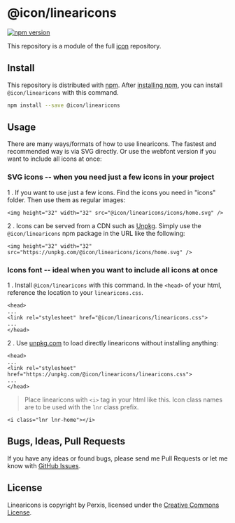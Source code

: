 # @icon/linearicons

[![npm version](https://img.shields.io/npm/v/@icon/linearicons.svg)](https://www.npmjs.org/package/@icon/linearicons)

This repository is a module of the full [icon][icon] repository.

## Install

This repository is distributed with [npm]. After [installing npm][install-npm], you can install `@icon/linearicons` with this command.

```bash
npm install --save @icon/linearicons
```

## Usage

There are many ways/formats of how to use linearicons. The fastest and recommended way is via SVG directly. Or use the webfont version if you want to include all icons at once:

### SVG icons -- when you need just a few icons in your project

 1 . If you want to use just a few icons. Find the icons you need in "icons" folder. Then use them as regular images:

```
<img height="32" width="32" src="@icon/linearicons/icons/home.svg" />
```

 2 . Icons can be served from a CDN such as [Unpkg][Unpkg]. Simply use the `@icon/linearicons` npm package in the URL like the following:

```
<img height="32" width="32" src="https://unpkg.com/@icon/linearicons/icons/home.svg" />
```

### Icons font -- ideal when you want to include all icons at once

 1 . Install `@icon/linearicons` with this command. In the `<head>` of your html, reference the location to your `linearicons.css`.

```
<head>
...
<link rel="stylesheet" href="@icon/linearicons/linearicons.css">
...
</head>
```

 2 . Use [unpkg.com][Unpkg] to load directly linearicons without installing anything:

```
<head>
...
<link rel="stylesheet" href="https://unpkg.com/@icon/linearicons/linearicons.css">
...
</head>
```

> Place linearicons with `<i>` tag in your html like this. Icon class names are to be used with the `lnr` class prefix.

```
<i class="lnr lnr-home"></i>
```


## Bugs, Ideas, Pull Requests

If you have any ideas or found bugs, please send me Pull Requests or let me know with [GitHub Issues][github issues].

## License

Linearicons is copyright by Perxis, licensed under the [Creative Commons License][license].

[license]: https://linearicons.com/free#license
[icon]: https://github.com/thecreation/icons
[npm]: https://www.npmjs.com/
[install-npm]: https://docs.npmjs.com/getting-started/installing-node
[sass]: http://sass-lang.com/
[github issues]: https://github.com/thecreation/icons/issues
[Unpkg]: https://unpkg.com